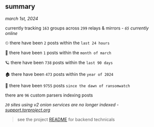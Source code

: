 
## summary
_march 1st, 2024_

currently tracking `163` groups across `299` relays & mirrors - _`65` currently online_

⏲ there have been `2` posts within the `last 24 hours`

🦈 there have been `1` posts within the `month of march`

🪐 there have been `738` posts within the `last 90 days`

🏚 there have been `473` posts within the `year of 2024`

🦕 there have been `9755` posts `since the dawn of ransomwatch`

there are `96` custom parsers indexing posts

_`20` sites using v2 onion services are no longer indexed - [support.torproject.org](https://support.torproject.org/onionservices/v2-deprecation/)_

> see the project [README](https://github.com/joshhighet/ransomwatch#ransomwatch--) for backend technicals
